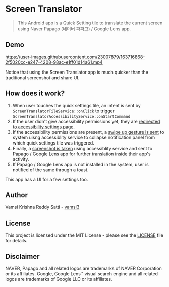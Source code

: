 # Screen Translator

> This Android app is a Quick Setting tile to translate the current screen using Naver Papago (네이버 파파고) / Google Lens app.

## Demo

https://user-images.githubusercontent.com/23007879/163716868-2f5020cc-e247-4208-98ac-e1ff01d14a61.mp4

Notice that using the Screen Translator app is much quicker than the traditional screenshot and share UI.

## How does it work?

1. When user touches the quick settings tile, an intent is sent by `ScreenTranslatorTileService::onClick` to trigger `ScreenTranslatorAccessibilityService::onStartCommand`
2. If the user didn't give accessibility permissions yet, they are <u>redirected to accessibility settings page</u>.
3. If the accessibility permissions are present, a <u>swipe up gesture is sent</u> to system uisng accessiblity service to collapse notification panel from which quick settings tile was triggered.
4. Finally, a <u>screenshot is taken</u> using accessiblity service and sent to Papago / Google Lens app for further translation inside their app's activity.
5. If Papago / Google Lens app is not installed in the system, user is notified of the same through a toast.

This app has a UI for a few settings too.

## Author

Vamsi Krishna Reddy Satti - [vamsi3](https://github.com/vamsi3)

## License

This project is licensed under the MIT License - please see the [LICENSE](LICENSE) file for details.

## Disclaimer

NAVER, Papago and all related logos are trademarks of NAVER Corporation or its affiliates.
Google, Google Lens™ visual search engine and all related logos are trademarks of Google LLC or its affiliates.
